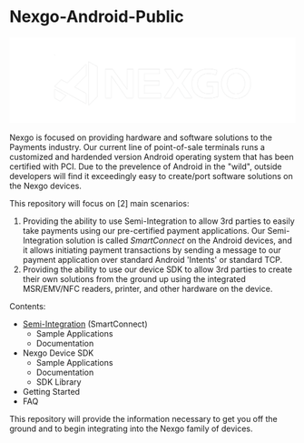 # Nexgo-Android-Public

![Nexgo, Inc](/res/img/nexgo_logo_white.png)


Nexgo is focused on providing hardware and software solutions to the Payments industry. Our current line of point-of-sale terminals runs a customized and hardended version Android operating system that has been certified with PCI. Due to the prevelence of Android in the "wild", outside developers will find it exceedingly easy to create/port software solutions on the Nexgo devices. 

This repository  will focus on [2] main scenarios:
  1. Providing the ability to use Semi-Integration to allow 3rd parties to easily take payments using our pre-certified payment applications. Our Semi-Integration solution is called *SmartConnect* on the Android devices, and it allows initiating payment transactions by sending a message to our payment application over standard Android 'Intents' or standard TCP. 
  2. Providing the ability to use our device SDK to allow 3rd parties to create their own solutions from the ground up using the integrated  MSR/EMV/NFC readers, printer, and other hardware on the device.

Contents:
  * [Semi-Integration](Semi-Integration/) (SmartConnect)
    *  Sample Applications
	*  Documentation
  * Nexgo Device SDK
    *  Sample Applications
	*  Documentation
	*  SDK Library
  * Getting Started
  * FAQ

This repository will provide the information necessary to get you off the ground and to begin integrating into the Nexgo family of devices. 
